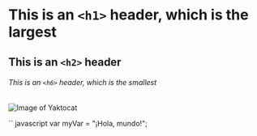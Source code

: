 # This is an `<h1>` header, which is the largest
## This is an `<h2>` header
###### This is an `<h6>` header, which is the smallest


![Image of Yaktocat](https://octodex.github.com/images/yaktocat.png)


`` javascript
var myVar = "¡Hola, mundo!";
```
